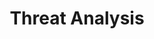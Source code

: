 ---
layout: posts_by_category
categories: Threat Analysis
title: Threat Analysis
permalink: /category/Threat Analysis
---